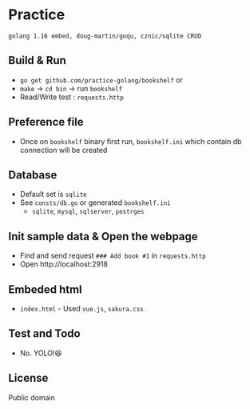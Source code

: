 # Practice
```
golang 1.16 embed, doug-martin/goqu, cznic/sqlite CRUD
```

## Build & Run
* `go get github.com/practice-golang/bookshelf` or
* `make` -> `cd bin` -> run `bookshelf`
* Read/Write test : `requests.http`

## Preference file
* Once on `bookshelf` binary first run, `bookshelf.ini` which contain db connection will be created

## Database
* Default set is `sqlite`
* See `consts/db.go` or generated `bookshelf.ini`
  * `sqlite`, `mysql`, `sqlserver`, `postrges`

## Init sample data & Open the webpage
* Find and send request `### Add book #1` in `requests.http`
* Open http://localhost:2918

## Embeded html
* `index.html` - Used `vue.js`, `sakura.css`

## Test and Todo
* No. YOLO!😆


## License
Public domain
